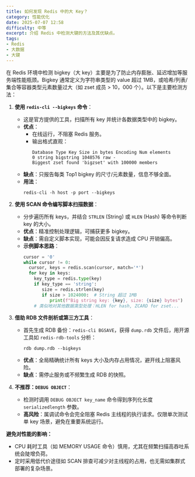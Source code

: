 ```yaml
---
title: 如何发现 Redis 中的大 Key？
category: 性能优化
date: 2025-07-07 12:58
difficulty: 中等
excerpt: 介绍 Redis 中检测大键的方法及其优缺点。
tags:
- Redis
- 大数据
- 大键
---
```

在 Redis 环境中检测 bigkey（大 key）主要是为了防止内存膨胀、延迟增加等服务端性能瓶颈。Bigkey 通常定义为字符串类型的 value 超过 1MB，或哈希/列表/集合等容器类型元素数量过大（如 zset 成员 > 10，000 个）。以下是主要检测方法：

1. **使用 `redis-cli --bigkeys` 命令**：
   - 这是官方提供的工具，扫描所有 key 并统计各数据类型中的 bigkey。
   - **优点**：
     - 在线运行，不阻塞 Redis 服务。
     - 输出格式直观：
       ```
       Database Type Key Size in bytes Encoding Num elements
       0 string bigstring 1048576 raw -
       Biggest zset found 'bigzset' with 100000 members
       ```
   - **缺点**：只报告每类 Top1 bigkey 的尺寸/元素数量，信息不够全面。
   - **用法**：
     ```
     redis-cli -h host -p port --bigkeys
     ```

2. **使用 SCAN 命令编写脚本扫描数据**：
   - 分步遍历所有 keys，并结合 `STRLEN` (String) 或 `HLEN` (Hash) 等命令判断 key 的大小。
   - **优点**：精准控制处理逻辑，可捕获更多 bigkey。
   - **缺点**：需自定义脚本实现，可能会因反复请求造成 CPU 开销偏高。
   - **示例脚本思路**：
     ```python
     cursor = '0'
     while cursor != 0:
       cursor, keys = redis.scan(cursor, match='*')
       for key in keys:
         key_type = redis.type(key)
         if key_type == 'string':
            size = redis.strlen(key)
            if size > 1024000:  # String 超过 1MB
               print(f"Big string key: {key}, size: {size} bytes")
         # 类似地对其他数据类型处理：HLEN for hash, ZCARD for zset...
     ```

3. **借助 RDB 文件剖析或第三方工具**：
   - 首先生成 RDB 备份：`redis-cli BGSAVE`，获得 `dump.rdb` 文件后，用开源工具如 `redis-rdb-tools` 分析：
     ```
     rdb dump.rdb --bigkeys
     ```
   - **优点**：全局精确统计所有 keys 大小及内存占用情况，避开线上阻塞风险。
   - **缺点**：需停止服务或不频繁生成 RDB 的快照。

4. **不推荐：`DEBUG OBJECT`**：
   - 检测时调用 `DEBUG OBJECT key_name` 命令得到序列化长度 `serializedlength` 参数。
   - **高风险**：属调试命令会完全阻塞 Redis 主线程的执行请求。仅限单次测试单 key 场景，避免在重要系统运行。

**避免对性能的影响：**
- CPU 耗时工具（如 MEMORY USAGE 命令）慎用，尤其在频繁扫描高吞吐系统会陡增负荷。
- 定时采用低代价途径如 SCAN 排查可减少对主线程的占用，也无需如集群式部署的复杂场景。
